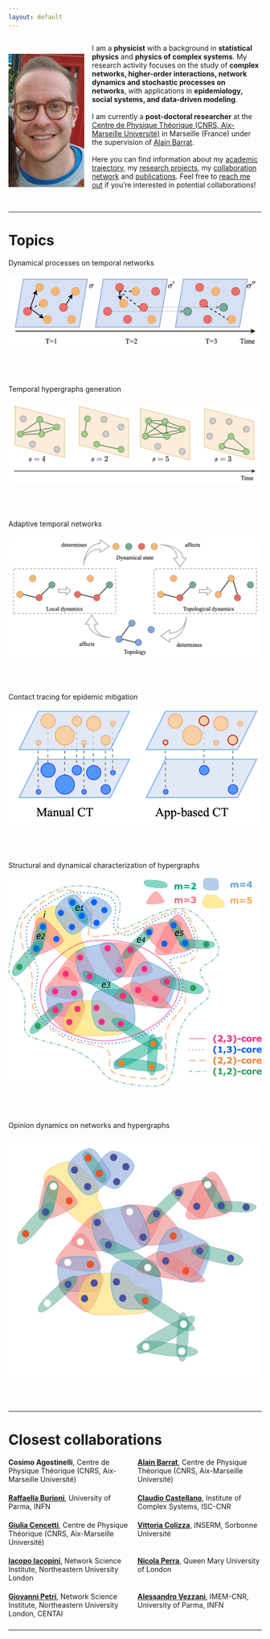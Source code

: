 ```yaml
---
layout: default
---
```

<head>
    <link rel="stylesheet" href="https://cdnjs.cloudflare.com/ajax/libs/font-awesome/6.5.2/css/all.min.css">
</head>

<style>
.container {
  display: flex;
  align-items: center;
  gap: 15px; 
}

.container img {
  max-width: 30%; 
  height: auto;
}

.container p {
  flex: 1; 
}

  
@media (max-width: 768px) {
  .container {
    flex-direction: column;
    text-align: center; 
  }

  .container img {
    max-width: 80%; 
  }
}

/* Style for the unordered list */
ul.two-column-list {
    display: grid;
    grid-template-columns: repeat(2, 1fr); /* Creates two equal columns */
    gap: 10px; /* Adds space between the columns */
    padding: 0;
    list-style-type: none; /* Removes bullet points */
}

/* Style for list items */
ul.two-column-list li {
    margin-bottom: 10px; /* Adds space between list items */
}
</style> 

<div class="container"> 
  <img src="/pictures/me.jpg" alt="Marco Mancastroppa">
  <p>I am a <b>physicist</b> with a background in <b>statistical physics</b> and <b>physics of complex systems</b>. My research activity focuses on the study of <b>complex networks, higher-order interactions, network dynamics and stochastic processes on networks</b>, with applications in <b>epidemiology, social systems, and data-driven modeling</b>.<br><br>
    I am currently a <b>post-doctoral researcher</b> at the <a href="https://www.cpt.univ-mrs.fr/">Centre de Physique Théorique (CNRS, Aix-Marseille Université)</a> in Marseille (France) under the supervision of <a href="https://www.cpt.univ-mrs.fr/~barrat/">Alain Barrat</a>.<br><br>
    Here you can find information about my <a href="https://marco-mancastroppa.github.io/academic-trajectory">academic trajectory</a>, my <a href="#topics">research projects</a>, my <a href="#collaboration">collaboration network</a> and <a href="https://marco-mancastroppa.github.io/publications.html">publications</a>. Feel free to <a href="https://marco-mancastroppa.github.io/contacts.html">reach me out</a> if you’re interested in potential collaborations! <br><br>
    <a href="mailto:marco.mancastroppa@cpt.univ-mrs.fr"><i class="fa-solid fa-envelope fa-2x"></i></a>
    <a href="https://bsky.app/profile/marco-mancastroppa.bsky.social" target="_blank"><i class="fa-brands fa-bluesky fa-2x"></i></a>
    <a href="https://scholar.google.com/citations?user=4UKBmnoAAAAJ&hl=en" target="_blank"><i class="fa-solid fa-graduation-cap fa-2x"></i></a>
    <a href="https://orcid.org/0000-0002-7344-7992" target="_blank"><i class="fa-brands fa-orcid fa-2x"></i></a>
    <a href="https://www.researchgate.net/profile/Marco-Mancastroppa" target="_blank"><i class="fa-brands fa-researchgate fa-2x"></i></a>
    <a href="https://github.com/marco-mancastroppa" target="_blank"><i class="fa-brands fa-github fa-2x"></i></a>
    <a href="https://fr.linkedin.com/in/marco-mancastroppa-b3587611a" target="_blank"><i class="fa-brands fa-linkedin fa-2x"></i></a>
</p>
</div>

* * *

# Topics
<p id="topics"></p>
Dynamical processes on temporal networks</b><br><br>
<img src="/pictures/dyn_temp.png" alt="Dyn_temp"><br><br><br><br>

Temporal hypergraphs generation<br><br>
<img src="/pictures/Ht.png" alt="Ht"><br><br><br><br>

Adaptive temporal networks<br><br>
<img src="/pictures/adaptive.png" alt="adaptive_temp"><br><br><br><br>
 
Contact tracing for epidemic mitigation<br><br>
<img src="/pictures/CT.png" alt="CT"><br><br><br><br>
 
Structural and dynamical characterization of hypergraphs<br><br>
<img src="/pictures/hyper.png" alt="hyper"><br><br><br><br>
 
 Opinion dynamics on networks and hypergraphs<br><br>
 <img src="/pictures/OP.png" alt="OP"><br><br><br><br>

* * *

# Closest collaborations
<p id="collaboration"></p>
<ul class="two-column-list">
    <li><b>Cosimo Agostinelli</b>, Centre de Physique Théorique (CNRS, Aix-Marseille Université)</li>
    <li><a href="https://www.cpt.univ-mrs.fr/~barrat/"><b>Alain Barrat</b></a>, Centre de Physique Théorique (CNRS, Aix-Marseille Université)</li>
    <li><a href="https://personale.unipr.it/en/ugovdocenti/person/18825"><b>Raffaella Burioni</b></a>, University of Parma, INFN</li>
    <li><a href="https://sites.google.com/site/claudiocastellanohome/home"><b>Claudio Castellano</b></a>, Institute of Complex Systems, ISC-CNR</li>
    <li><a href="https://giuliacencetti.github.io"><b>Giulia Cencetti</b></a>, Centre de Physique Théorique (CNRS, Aix-Marseille Université)</li>
    <li><a href="https://www.epicx-lab.com/vittoria-colizza.html"><b>Vittoria Colizza</b></a>, INSERM, Sorbonne Université</li>
    <li><a href="https://iaciac.github.io/author/iacopo-iacopini/"><b>Iacopo Iacopini</b></a>, Network Science Institute, Northeastern University London</li>
    <li><a href="https://www.nicolaperra.com"><b>Nicola Perra</b></a>, Queen Mary University of London</li>
    <li><a href="http://lordgrilo.github.io"><b>Giovanni Petri</b></a>, Network Science Institute, Northeastern University London, CENTAI</li>
    <li><a href="https://scholar.google.it/citations?user=Z7zwwb8AAAAJ&hl=it"><b>Alessandro Vezzani</b></a>, IMEM-CNR, University of Parma, INFN</li>
</ul>

* * *
